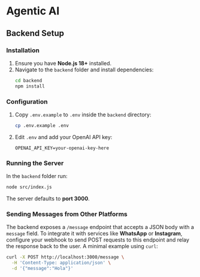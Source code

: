 # Agentic AI

## Backend Setup

### Installation
1. Ensure you have **Node.js 18+** installed.
2. Navigate to the `backend` folder and install dependencies:
   ```bash
   cd backend
   npm install
   ```

### Configuration
1. Copy `.env.example` to `.env` inside the `backend` directory:
   ```bash
   cp .env.example .env
   ```
2. Edit `.env` and add your OpenAI API key:
   ```env
   OPENAI_API_KEY=your-openai-key-here
   ```

### Running the Server
In the `backend` folder run:
```bash
node src/index.js
```
The server defaults to **port 3000**.

### Sending Messages from Other Platforms
The backend exposes a `/message` endpoint that accepts a JSON body with a `message` field. To integrate it with services like **WhatsApp** or **Instagram**, configure your webhook to send POST requests to this endpoint and relay the response back to the user. A minimal example using `curl`:
```bash
curl -X POST http://localhost:3000/message \
  -H 'Content-Type: application/json' \
  -d '{"message":"Hola"}'
```
